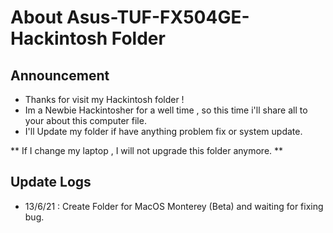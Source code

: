 # About Asus-TUF-FX504GE-Hackintosh Folder
## Announcement
- Thanks for visit my Hackintosh folder !
- Im a Newbie Hackintosher for a well time , so this time i'll share all to your about this computer file.
- I'll Update my folder if have anything problem fix or system update.

** If I change my laptop , I will not upgrade this folder anymore. **

## Update Logs
- 13/6/21 : Create Folder for MacOS Monterey (Beta) and waiting for fixing bug.
